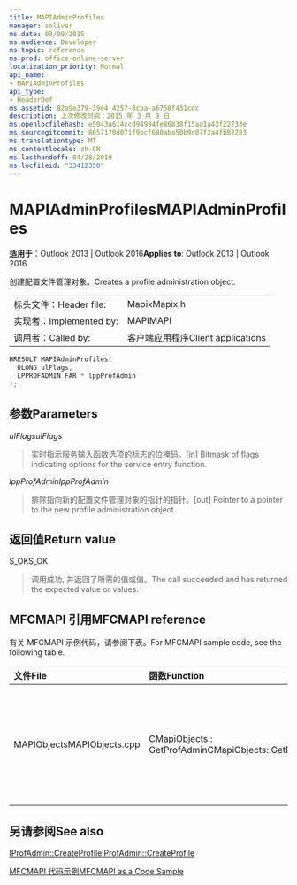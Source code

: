 ```yaml
---
title: MAPIAdminProfiles
manager: soliver
ms.date: 03/09/2015
ms.audience: Developer
ms.topic: reference
ms.prod: office-online-server
localization_priority: Normal
api_name:
- MAPIAdminProfiles
api_type:
- HeaderDef
ms.assetid: 82a9e379-39e4-4257-8cba-a6758f431cdc
description: 上次修改时间：2015 年 3 月 9 日
ms.openlocfilehash: e5043a614ccd94994fe86838f15aa1a43f22733e
ms.sourcegitcommit: 8657170d071f9bcf680aba50b9c07f2a4fb82283
ms.translationtype: MT
ms.contentlocale: zh-CN
ms.lasthandoff: 04/28/2019
ms.locfileid: "33412350"
---
```

# <a name="mapiadminprofiles"></a><span data-ttu-id="cd734-103">MAPIAdminProfiles</span><span class="sxs-lookup"><span data-stu-id="cd734-103">MAPIAdminProfiles</span></span>

  
  
<span data-ttu-id="cd734-104">**适用于**：Outlook 2013 | Outlook 2016</span><span class="sxs-lookup"><span data-stu-id="cd734-104">**Applies to**: Outlook 2013 | Outlook 2016</span></span> 
  
<span data-ttu-id="cd734-105">创建配置文件管理对象。</span><span class="sxs-lookup"><span data-stu-id="cd734-105">Creates a profile administration object.</span></span> 
  
|||
|:-----|:-----|
|<span data-ttu-id="cd734-106">标头文件：</span><span class="sxs-lookup"><span data-stu-id="cd734-106">Header file:</span></span>  <br/> |<span data-ttu-id="cd734-107">Mapix</span><span class="sxs-lookup"><span data-stu-id="cd734-107">Mapix.h</span></span>  <br/> |
|<span data-ttu-id="cd734-108">实现者：</span><span class="sxs-lookup"><span data-stu-id="cd734-108">Implemented by:</span></span>  <br/> |<span data-ttu-id="cd734-109">MAPI</span><span class="sxs-lookup"><span data-stu-id="cd734-109">MAPI</span></span>  <br/> |
|<span data-ttu-id="cd734-110">调用者：</span><span class="sxs-lookup"><span data-stu-id="cd734-110">Called by:</span></span>  <br/> |<span data-ttu-id="cd734-111">客户端应用程序</span><span class="sxs-lookup"><span data-stu-id="cd734-111">Client applications</span></span>  <br/> |
   
```cpp
HRESULT MAPIAdminProfiles(
  ULONG ulFlags,
  LPPROFADMIN FAR * lppProfAdmin
);
```

## <a name="parameters"></a><span data-ttu-id="cd734-112">参数</span><span class="sxs-lookup"><span data-stu-id="cd734-112">Parameters</span></span>

 <span data-ttu-id="cd734-113">_ulFlags_</span><span class="sxs-lookup"><span data-stu-id="cd734-113">_ulFlags_</span></span>
  
> <span data-ttu-id="cd734-114">实时指示服务输入函数选项的标志的位掩码。</span><span class="sxs-lookup"><span data-stu-id="cd734-114">[in] Bitmask of flags indicating options for the service entry function.</span></span> 
    
 <span data-ttu-id="cd734-115">_lppProfAdmin_</span><span class="sxs-lookup"><span data-stu-id="cd734-115">_lppProfAdmin_</span></span>
  
> <span data-ttu-id="cd734-116">排除指向新的配置文件管理对象的指针的指针。</span><span class="sxs-lookup"><span data-stu-id="cd734-116">[out] Pointer to a pointer to the new profile administration object.</span></span>
    
## <a name="return-value"></a><span data-ttu-id="cd734-117">返回值</span><span class="sxs-lookup"><span data-stu-id="cd734-117">Return value</span></span>

<span data-ttu-id="cd734-118">S_OK</span><span class="sxs-lookup"><span data-stu-id="cd734-118">S_OK</span></span> 
  
> <span data-ttu-id="cd734-119">调用成功, 并返回了所需的值或值。</span><span class="sxs-lookup"><span data-stu-id="cd734-119">The call succeeded and has returned the expected value or values.</span></span>
    
## <a name="mfcmapi-reference"></a><span data-ttu-id="cd734-120">MFCMAPI 引用</span><span class="sxs-lookup"><span data-stu-id="cd734-120">MFCMAPI reference</span></span>

<span data-ttu-id="cd734-121">有关 MFCMAPI 示例代码，请参阅下表。</span><span class="sxs-lookup"><span data-stu-id="cd734-121">For MFCMAPI sample code, see the following table.</span></span>
  
|<span data-ttu-id="cd734-122">**文件**</span><span class="sxs-lookup"><span data-stu-id="cd734-122">**File**</span></span>|<span data-ttu-id="cd734-123">**函数**</span><span class="sxs-lookup"><span data-stu-id="cd734-123">**Function**</span></span>|<span data-ttu-id="cd734-124">**备注**</span><span class="sxs-lookup"><span data-stu-id="cd734-124">**Comment**</span></span>|
|:-----|:-----|:-----|
|<span data-ttu-id="cd734-125">MAPIObjects</span><span class="sxs-lookup"><span data-stu-id="cd734-125">MAPIObjects.cpp</span></span>  <br/> |<span data-ttu-id="cd734-126">CMapiObjects:: GetProfAdmin</span><span class="sxs-lookup"><span data-stu-id="cd734-126">CMapiObjects::GetProfAdmin</span></span>  <br/> |<span data-ttu-id="cd734-127">MFCMAPI 使用**MAPIAdminProfiles**方法获取配置文件管理对象。</span><span class="sxs-lookup"><span data-stu-id="cd734-127">MFCMAPI uses the **MAPIAdminProfiles** method to get the profile administration object.</span></span>  <br/> |
   
## <a name="see-also"></a><span data-ttu-id="cd734-128">另请参阅</span><span class="sxs-lookup"><span data-stu-id="cd734-128">See also</span></span>



[<span data-ttu-id="cd734-129">IProfAdmin::CreateProfile</span><span class="sxs-lookup"><span data-stu-id="cd734-129">IProfAdmin::CreateProfile</span></span>](iprofadmin-createprofile.md)


[<span data-ttu-id="cd734-130">MFCMAPI 代码示例</span><span class="sxs-lookup"><span data-stu-id="cd734-130">MFCMAPI as a Code Sample</span></span>](mfcmapi-as-a-code-sample.md)

